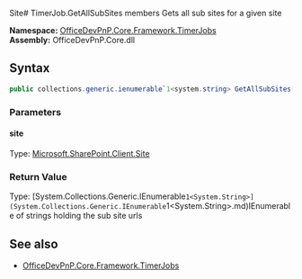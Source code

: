 Site# TimerJob.GetAllSubSites members
Gets all sub sites for a given site  

**Namespace:** [OfficeDevPnP.Core.Framework.TimerJobs](OfficeDevPnP.Core.Framework.TimerJobs.md)  
**Assembly:** OfficeDevPnP.Core.dll  
## Syntax
```C#
public collections.generic.ienumerable`1<system.string> GetAllSubSites(Site)
```
### Parameters
#### site
Type: [Microsoft.SharePoint.Client.Site](Microsoft.SharePoint.Client.Site.md) 
#### 
### Return Value
Type: [System.Collections.Generic.IEnumerable`1<System.String>](System.Collections.Generic.IEnumerable`1<System.String>.md)IEnumerable of strings holding the sub site urls
## See also
- [OfficeDevPnP.Core.Framework.TimerJobs](OfficeDevPnP.Core.Framework.TimerJobs.md)
